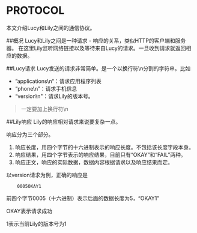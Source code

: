 PROTOCOL
========

本文介绍Lucy和Lily之间的通信协议。

##概况
Lucy和Lily之间是一种请求 - 响应的关系，类似HTTP的客户端和服务器。
在这里Lily监听网络链接以及等待来自Lucy的请求。一旦收到请求就返回相应的数据。

##Lucy请求
Lucy发送的请求非常简单。是一个以换行符\n分割的字符串。比如

*	”applications\n“：请求应用程序列表
*	“phone\n”：请求手机信息
*	“version\n"：请求Lily的版本号。

>一定要加上换行符\n

##Lily响应
Lily的响应相对请求来说要复杂一点。

响应分为三个部分。

1. 响应长度，用四个字节的十六进制表示的响应长度。不包括该长度字段本身。
2. 响应结果，用四个字节表示的响应结果，目前只有“OKAY”和“FAIL”两种。
3. 响应正文，响应的实际数据，数据内容根据请求以及响应结果而定。

以version请求为例，正确的响应是

		0005OKAY1

前四个字节0005（十六进制）表示后面的数据长度为5，“OKAY1”

OKAY表示请求成功

1表示当前Lily的版本号为1
